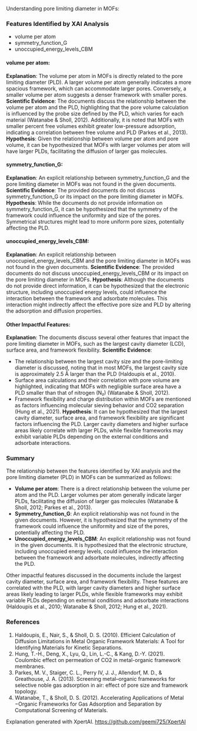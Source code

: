 Understanding pore limiting diameter in MOFs:
### Features Identified by XAI Analysis
- volume per atom
- symmetry_function_G
- unoccupied_energy_levels_CBM

#### volume per atom:
**Explanation**: The volume per atom in MOFs is directly related to the pore limiting diameter (PLD). A larger volume per atom generally indicates a more spacious framework, which can accommodate larger pores. Conversely, a smaller volume per atom suggests a denser framework with smaller pores.
**Scientific Evidence**: The documents discuss the relationship between the volume per atom and the PLD, highlighting that the pore volume calculation is influenced by the probe size defined by the PLD, which varies for each material (Watanabe & Sholl, 2012). Additionally, it is noted that MOFs with smaller percent free volumes exhibit greater low-pressure adsorption, indicating a correlation between free volume and PLD (Parkes et al., 2013).
**Hypothesis**: Given the relationship between volume per atom and pore volume, it can be hypothesized that MOFs with larger volumes per atom will have larger PLDs, facilitating the diffusion of larger gas molecules.

#### symmetry_function_G:
**Explanation**: An explicit relationship between symmetry_function_G and the pore limiting diameter in MOFs was not found in the given documents.
**Scientific Evidence**: The provided documents do not discuss symmetry_function_G or its impact on the pore limiting diameter in MOFs.
**Hypothesis**: While the documents do not provide information on symmetry_function_G, it can be hypothesized that the symmetry of the framework could influence the uniformity and size of the pores. Symmetrical structures might lead to more uniform pore sizes, potentially affecting the PLD.

#### unoccupied_energy_levels_CBM:
**Explanation**: An explicit relationship between unoccupied_energy_levels_CBM and the pore limiting diameter in MOFs was not found in the given documents.
**Scientific Evidence**: The provided documents do not discuss unoccupied_energy_levels_CBM or its impact on the pore limiting diameter in MOFs.
**Hypothesis**: Although the documents do not provide direct information, it can be hypothesized that the electronic structure, including unoccupied energy levels, could influence the interaction between the framework and adsorbate molecules. This interaction might indirectly affect the effective pore size and PLD by altering the adsorption and diffusion properties.

#### Other Impactful Features:
**Explanation**: The documents discuss several other features that impact the pore limiting diameter in MOFs, such as the largest cavity diameter (LCD), surface area, and framework flexibility.
**Scientific Evidence**: 
- The relationship between the largest cavity size and the pore-limiting diameter is discussed, noting that in most MOFs, the largest cavity size is approximately 2.5 Å larger than the PLD (Haldoupis et al., 2010).
- Surface area calculations and their correlation with pore volume are highlighted, indicating that MOFs with negligible surface area have a PLD smaller than that of nitrogen (N₂) (Watanabe & Sholl, 2012).
- Framework flexibility and charge distribution within MOFs are mentioned as factors influencing molecular sieving behavior and CO2 separation (Hung et al., 2021).
**Hypothesis**: It can be hypothesized that the largest cavity diameter, surface area, and framework flexibility are significant factors influencing the PLD. Larger cavity diameters and higher surface areas likely correlate with larger PLDs, while flexible frameworks may exhibit variable PLDs depending on the external conditions and adsorbate interactions.

### Summary
The relationship between the features identified by XAI analysis and the pore limiting diameter (PLD) in MOFs can be summarized as follows:

- **Volume per atom**: There is a direct relationship between the volume per atom and the PLD. Larger volumes per atom generally indicate larger PLDs, facilitating the diffusion of larger gas molecules (Watanabe & Sholl, 2012; Parkes et al., 2013).
- **Symmetry_function_G**: An explicit relationship was not found in the given documents. However, it is hypothesized that the symmetry of the framework could influence the uniformity and size of the pores, potentially affecting the PLD.
- **Unoccupied_energy_levels_CBM**: An explicit relationship was not found in the given documents. It is hypothesized that the electronic structure, including unoccupied energy levels, could influence the interaction between the framework and adsorbate molecules, indirectly affecting the PLD.

Other impactful features discussed in the documents include the largest cavity diameter, surface area, and framework flexibility. These features are correlated with the PLD, with larger cavity diameters and higher surface areas likely leading to larger PLDs, while flexible frameworks may exhibit variable PLDs depending on external conditions and adsorbate interactions (Haldoupis et al., 2010; Watanabe & Sholl, 2012; Hung et al., 2021).

### References
1. Haldoupis, E., Nair, S., & Sholl, D. S. (2010). Efficient Calculation of Diffusion Limitations in Metal Organic Framework Materials: A Tool for Identifying Materials for Kinetic Separations.
2. Hung, T.-H., Deng, X., Lyu, Q., Lin, L.-C., & Kang, D.-Y. (2021). Coulombic effect on permeation of CO2 in metal-organic framework membranes.
3. Parkes, M. V., Staiger, C. L., Perry IV, J. J., Allendorf, M. D., & Greathouse, J. A. (2013). Screening metal–organic frameworks for selective noble gas adsorption in air: effect of pore size and framework topology.
4. Watanabe, T., & Sholl, D. S. (2012). Accelerating Applications of Metal −Organic Frameworks for Gas Adsorption and Separation by Computational Screening of Materials.

Explanation generated with XpertAI. https://github.com/geemi725/XpertAI
